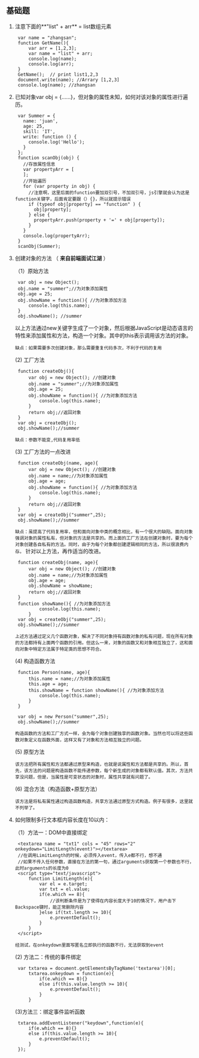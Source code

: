 ## 基础题 ##

1. 注意下面的**"list" + arr** = list数组元素

		var name = "zhangsan";
		function GetName(){
		    var arr = [1,2,3];
		    var name = "list" + arr;
		    console.log(name);
		    console.log(arr);
		}
		GetName();  // print list1,2,3
		document.write(name); //Arrary [1,2,3]
		console.log(name); //zhangsan
2. 已知对象var obj = {......}，但对象的属性未知，如何对该对象的属性进行遍历。

		var Summer = {
		  name: 'juan',
		  age: 25,
		  skill: 'IT',
		  write: function () {
		    console.log('Hello');
		  }
		};
		function scanObj(obj) {
		  //存放属性信息
		  var propertyArr = [
		  ];
		  //开始遍历
		  for (var property in obj) {
			//注意啊，这里后面的function要加双引号，不加双引号，js引擎就会认为这是function关键字，后面肯定要跟（）{}，所以就提示错误
		    if (typeof obj[property] == "function" ) {
		      obj[property];
		    } else {
		      propertyArr.push(property + '=' + obj[property]);
		    } 
		  }
		  console.log(propertyArr);
		}
		scanObj(Summer);
3. 创建对象的方法 （ **来自前端面试江湖** ）

	（1）原始方法
	
		var obj = new Object();
		obj.name = "summer";//为对象添加属性
		obj.age = 25;
		obj.showName = function(){ //为对象添加方法
			console.log(this.name);
		}
		obj.showName(); //summer
		
	以上方法通过new关键字生成了一个对象，然后根据JavaScript是动态语言的特性来添加属性和方法，构造一个对象。其中的this表示调用该方法的对象。
	
	`缺点：如果需要多次创建对象，那么需要重复代码多次，不利于代码的复用`

	(2) 工厂方法

		function createObj(){
			var obj = new Object(); //创建对象
			obj.name = "summer";//为对象添加属性
			obj.age = 25;
			obj.showName = function(){ //为对象添加方法
				console.log(this.name);
			}
			return obj;//返回对象
		}
		var obj = createObj();
		obj.showName();//summer
		
	`缺点：参数不能变,代码复用率低`

	(3) 工厂方法的一点改进

		function createObj(name, age){
			var obj = new Object(); //创建对象
			obj.name = name;//为对象添加属性
			obj.age = age;
			obj.showName = function(){ //为对象添加方法
				console.log(this.name);
			}
			return obj;//返回对象
		}
		var obj = createObj("summer",25);
		obj.showName();//summer

	`缺点：虽提高了代码复用率，但和面向对象中类的概念相比，有一个很大的缺陷。面向对象强调对象的属性私有，但对象的方法是共享的。而上面的工厂方法在创建对象时，要为每个对象创建各自私有的方法。同时，由于为每个对象都创建逻辑相同的方法，所以很浪费内存。`
	针对以上方法，再作适当的改进。
		
		function createObj(name, age){
			var obj = new Object(); //创建对象
			obj.name = name;//为对象添加属性
			obj.age = age;
			obj.showName = showName;
			return obj;//返回对象
		}
		function showName(){ //为对象添加方法
				console.log(this.name);
			}
		var obj = createObj("summer",25);
		obj.showName();//summer

	`上述方法通过定义几个函数对象，解决了不同对象持有函数对象的私有问题，现在所有对象的方法都持有上面两个函数的引用。但这么一来，对象的函数又和对象相互独立了，这和面向对象中特定方法属于特定类的思想不符合。`

	(4) 构造函数方法

		function Person(name, age){
			this.name = name;//为对象添加属性
			this.age = age;
			this.showName = function showName(){ //为对象添加方法
				console.log(this.name);
			}
		}
		
		var obj = new Person("summer",25);
		obj.showName();//summer

	`构造函数的方法和工厂方式一样，会为每个对象创建独享的函数对象。当然也可以将这些函数对象定义在函数外面，这样又有了对象和方法相互独立的问题。`
	
	(5) 原型方法

	`该方法把所有属性和方法都通过原型来构造，也就是说属性和方法都是共享的。所以，首先，该方法的问题是构造函数不能传递参数，每个新生成的对象都有默认值。其次，方法共享没问题，但是，当属性是可变状态的对象时，属性共享就有问题了。`

	(6) 混合方法（构造函数+原型方法）

	`该方法是将私有属性通过构造函数构造，共享方法通过原型方式构造。例子有很多，这里就不列举了。`
4. 如何限制多行文本框内容长度在10以内：
	
	（1）方法一：DOM中直接绑定
		
		<textarea name = "txt1" cols = "45" rows="2" onkeydown="LimitLength(event)"></textarea>
		//在调用LimitLength的时候，必须传入event，传入e都不行，想不通
		//如果不传入任何参数，直接在方法的第一句，通过arguments获取第一个参数也不行，此时arguments的长度为0
		<script type="text/javascript">
			function LimitLength(e){
				var el = e.target;
				var txt = el.value;
				if(e.which == 8){
					//该判断条件是为了使得在内容长度大于10的情况下，用户击下Backspace键时，能正常删除内容
				}else if(txt.length >= 10){
					e.preventDefault();
				}
			}
		</script>
	`经测试，在onkeydown里面写匿名立即执行的函数不行，无法获取到event`

	(2) 方法二：传统的事件绑定
	
		var txtarea = document.getElementsByTagName('textarea')[0];
			txtarea.onkeydown = function(e){
				if(e.which == 8){}
				else if(this.value.length >= 10){
					e.preventDefault();
				}
			}

	(3)方法三：绑定事件监听函数

		txtarea.addEventListener("keydown",function(e){
			if(e.which == 8){}
			else if(this.value.length >= 10){
				e.preventDefault();
			}
		});


	
